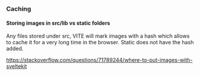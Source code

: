### Caching

#### Storing images in src/lib vs static folders

Any files stored under src, VITE will mark images with a hash which allows to cache it for a very long time in the browser.  Static does not have the hash added.

https://stackoverflow.com/questions/71789244/where-to-put-images-with-sveltekit